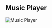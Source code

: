 ## Music Player


![Music Player](https://github.com/user-attachments/assets/b2a0c50b-11be-44c6-99a6-7a78f7b41e15)
